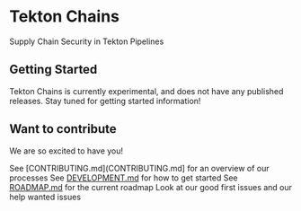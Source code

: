 # Tekton Chains
Supply Chain Security in Tekton Pipelines

## Getting Started

Tekton Chains is currently experimental, and does not have any published releases.
Stay tuned for getting started information!

## Want to contribute

We are so excited to have you!

See [CONTRIBUTING.md](CONTRIBUTING.md] for an overview of our processes
See [DEVELOPMENT.md](DEVELOPMENT.md) for how to get started
See [ROADMAP.md](ROADMAP.md) for the current roadmap
Look at our good first issues and our help wanted issues

